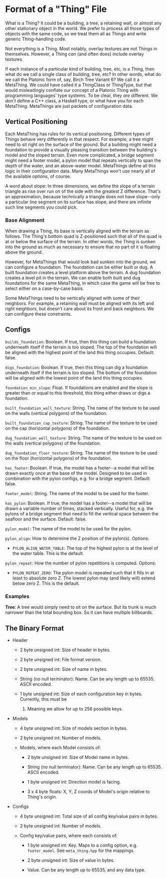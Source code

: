 # Format of a "Thing" File

What is a Thing? It could be a building, a tree, a retaining wall, or almost any other
stationary object in the world. We prefer to process all those types of objects with the
same code, so we treat them all as Things and write generic Thing-handling code.

Not everything is a Thing. Most notably, overlay textures are not Things in themselves.
However, a Thing *can* (and often does) include overlay textures.

If each instance of a particular kind of building, tree, etc, is a Thing, then
what do we call a single class of building, tree, etc? In other words, what do we call the
Platonic form of, say, Birch Tree Variant 6? We call it a MetaThing. We could have called
it a ThingClass or ThingType, but that would misleadingly conflate our concept of a
Platonic Thing with programming languages' type systems. To be clear, they *are*
different. We *don't* define a C++ class, a Haskell type, or what have you for each
MetaThing. MetaThings are just packets of configuration data.

## Vertical Positioning

Each MetaThing has rules for its vertical positioning. Different types of Things behave
very differently in that respect. For example, a tree might need to sit right on the
surface of the ground. But a building might need a foundation to provide a visually
pleasing transition between the building's model and the sloped terrain. Even more
complicated, a bridge segment might need a footer model, a pylon model that repeats
vertically to span the depth of the water, and an above-water model. MetaThings define
all this logic in their configuration data. Many MetaThings won't use nearly all of the
available options, of course.

A word about slope: In three dimensions, we define the slope of a terrain triangle as
rise over run on of the side with the greatest Z difference. That's an approximation,
because technically a triangle does not have slope--only a particular line segment on its
surface has slope, and there are infinite such line segments you could pick.

### Base Alignment

When drawing a Thing, its base is vertically aligned with the terrain as follows. The
Thing's bottom quad is Z-positioned such that all of the quad is at or below the surface
of the terrain. In other words, the Thing is sunken into the ground as much as necessary
to ensure that no part of it is floating above the ground.

However, for MetaThings that would look bad sunken into the ground, we can configure a
foundation. The foundation can be either built or dug. A built foundation creates a
level platform above the terrain. A dug foundation creates a level pit in the terrain. We
can enable both built and dug foundations for the same MetaThing, in which case the game
will be free to select either on a case-by-case basis.

Some MetaThings need to be vertically aligned with some of their neighbors. For example, a
retaining wall must be aligned with its left and right neighbors, but doesn't care about
its front and back neighbors. We can configure these constraints.

## Configs

`builds_foundation`: Boolean. If true, then this thing can build a foundation underneath
itself if the terrain is too sloped. The top of the foundation will be aligned with the
highest point of the land this thing occupies.
Default: false.

`digs_foundation`: Boolean. If true, then this thing can dig a foundation underneath
itself if the terrain is too sloped. The bottom of the foundation will be aligned with the
lowest point of the land this thing occupies.

`foundation_min_slope`: Float. If foundations are enabled and the slope is greater than or
equal to this threshold, this thing either draws or digs a foundation.

`built_foundation_wall_texture`: String. The name of the texture to be used on the walls
(vertical polygons) of the foundation.

`built_foundation_cap_texture`: String. The name of the texture to be used on the cap
(horizontal polygons) of the foundation.

`dug_foundation_wall_texture`: String. The name of the texture to be used on the walls
(vertical polygons) of the foundation.

`dug_foundation_floor_texture`: String. The name of the texture to be used on the floor
(horizontal polygons) of the foundation.

`has_footer`: Boolean. If true, the model has a footer--a model that will be drawn
exactly once at the base of the model. Designed to be used in combination with the pylon
configs, e.g. for a bridge segment. Default: false.

`footer_model`: String. The name of the model to be used for the footer.

`has_pylon`: Boolean. If true, the model has a footer--a model that will be drawn a
variable number of times, stacked vertically. Useful for, e.g. the pylons of a bridge
segment that need to fill the vertical space between the seafloor and the surface.
Default: false.

`pylon_model`: The name of the model to be used for the pylon.

`pylon_align`: How to determine the Z position of the pylon(s). Options:

* `PYLON_ALIGN_WATER_TABLE`: The top of the highest pylon is at the level of the water
table. This is the default.

`pylon_repeat`: How the number of pylon repetitions is computed. Options:

* `PYLON_REPEAT_ZERO`: The pylon model is repeated such that it fills in at least to
absolute zero Z. The lowest pylon may (and likely will) extend below zero Z. This is
the default.

### Examples

**Tree**: A tree would simply need to sit on the surface. But its trunk is much narrower
than the total bounding box. So it can have multiple billboards.

## The Binary Format

* Header

  * 2 byte unsigned int: Size of header in bytes.
  
  * 2 byte unsigned int: File format version.
  
  * 2 byte unsigned int: Size of name in bytes.
  
  * String (no null terminator): Name. Can be any length up to 65535. ASCII encoded.
  
  * 1 byte unsigned int: Size of each configuration key in bytes. Currently, this must be
    1. Meaning we allow for up to 256 possible keys.
    
* Models
  
  * 4 byte unsigned int: Size of models section in bytes.
  
  * 2 byte unsigned int: Number of models.
  
  * Models, where each Model consists of:
    
    * 2 byte unsigned int: Size of Model name in bytes.
    
    * String (no null terminator): Name. Can be any length up to 65535. ASCII encoded.
    
    * 1 byte unsigned int: Direction model is facing.
    
    * 3 x 4 byte floats: X, Y, Z coords of Model's origin relative to Thing's origin.

* Configs
  
  * 4 byte unsigned int: Total size of all config key/value pairs in bytes.
  
  * 2 byte unsigned int: Number of models.

  * Config key/value pairs, where each consists of:

    * 1 byte unsigned int: Key. Maps to a config option, e.g. `footer_model`. See
      `meta_thing.hpp` for the mappings.
  
    * 2 byte unsigned int: Size of value in bytes.
  
    * Value. Can be any length up to 65535, and any data type.